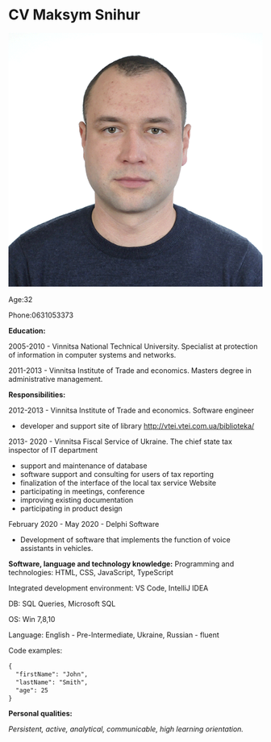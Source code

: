 # CV Maksym Snihur

![Maksym Snihur](img.png)

Age:32

Phone:0631053373

**Education:**

2005-2010 - Vinnitsa National Technical University. Specialist at protection
of information in computer systems and networks.

2011-2013 - Vinnitsa Institute of Trade and economics. Masters degree in administrative management.

**Responsibilities:**

2012-2013 - Vinnitsa Institute of Trade and economics. Software engineer

- developer and support site of library <http://vtei.vtei.com.ua/biblioteka/>

2013- 2020 - Vinnitsa Fiscal Service of Ukraine. The chief state tax inspector of IT department

- support and maintenance of database
- software support and consulting for users of tax reporting
- finalization of the interface of the local tax service Website
- participating in meetings, conference
- improving existing documentation
- participating in product design

February 2020 - May 2020 - Delphi Software

- Development of software that implements the function of voice assistants in vehicles.

**Software, language and technology knowledge:**
Programming and technologies: HTML, CSS, JavaScript, TypeScript

Integrated development environment: VS Code, IntelliJ IDEA

DB: SQL Queries, Microsoft SQL

OS: Win 7,8,10

Language: English - Pre-Intermediate, Ukraine, Russian - fluent

Code examples:

```
{
  "firstName": "John",
  "lastName": "Smith",
  "age": 25
}
```

**Personal qualities:**

_Persistent, active, analytical, communicable, high learning orientation._
